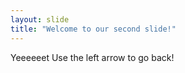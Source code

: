 ```yaml
---
layout: slide
title: "Welcome to our second slide!"
---
```

Yeeeeeet
Use the left arrow to go back!
